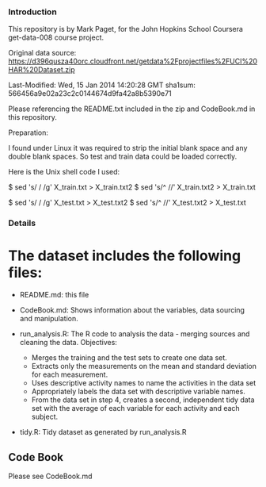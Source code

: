 ### Introduction

This repository is by Mark Paget, for the John Hopkins School Coursera get-data-008 course project.

Original data source: https://d396qusza40orc.cloudfront.net/getdata%2Fprojectfiles%2FUCI%20HAR%20Dataset.zip

Last-Modified: Wed, 15 Jan 2014 14:20:28 GMT
sha1sum: 566456a9e02a23c2c0144674d9fa42a8b5390e71

Please referencing the README.txt included in the zip and CodeBook.md in this repository.

Preparation:

I found under Linux it was required to strip the initial blank space and any double blank spaces. So test and train data could be loaded correctly.

Here is the Unix shell code I used:

$ sed 's/  / /g' X_train.txt > X_train.txt2
$ sed 's/^ //' X_train.txt2 > X_train.txt

$ sed 's/  / /g' X_test.txt > X_test.txt2
$ sed 's/^ //' X_test.txt2 > X_test.txt

### Details


The dataset includes the following files:
=========================================

- README.md: this file

- CodeBook.md: Shows information about the variables, data sourcing and manipulation.

- run_analysis.R: The R code to analysis the data - merging sources and cleaning the data. Objectives:

	* Merges the training and the test sets to create one data set.
	* Extracts only the measurements on the mean and standard deviation for each measurement. 
	* Uses descriptive activity names to name the activities in the data set
	* Appropriately labels the data set with descriptive variable names. 
	* From the data set in step 4, creates a second, independent tidy data set with the average of each variable for each activity and each subject.


- tidy.R: Tidy dataset as generated by run_analysis.R

## Code Book

Please see CodeBook.md

